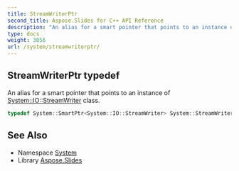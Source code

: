 ```yaml
---
title: StreamWriterPtr
second_title: Aspose.Slides for C++ API Reference
description: "An alias for a smart pointer that points to an instance of System::IO::StreamWriter class."
type: docs
weight: 3056
url: /system/streamwriterptr/
---
```

## StreamWriterPtr typedef


An alias for a smart pointer that points to an instance of [System::IO::StreamWriter](../../system.io/streamwriter/) class.

```cpp
typedef System::SmartPtr<System::IO::StreamWriter> System::StreamWriterPtr
```

## See Also

* Namespace [System](../)
* Library [Aspose.Slides](../../)